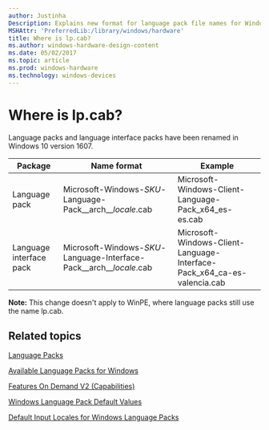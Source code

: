 ```yaml
---
author: Justinha
Description: Explains new format for language pack file names for Windows 10 version 1607
MSHAttr: 'PreferredLib:/library/windows/hardware'
title: Where is lp.cab?
ms.author: windows-hardware-design-content
ms.date: 05/02/2017
ms.topic: article
ms.prod: windows-hardware
ms.technology: windows-devices
---
```


# Where is lp.cab?

Language packs and language interface packs have been renamed in Windows 10 version 1607.

| Package | Name format | Example |
|---------|-------------|---------|
| Language pack | Microsoft-Windows-_SKU_-Language-Pack_\_arch_\__locale_.cab | Microsoft-Windows-Client-Language-Pack_x64_es-es.cab |
| Language interface pack | Microsoft-Windows-_SKU_-Language-Interface-Pack_\_arch_\__locale_.cab | Microsoft-Windows-Client-Language-Interface-Pack_x64_ca-es-valencia.cab |
**Note:** This change doesn't apply to WinPE, where language packs still use the name lp.cab.

## <span id="related_topics"></span>Related topics

[Language Packs](language-packs-and-windows-deployment.md)

[Available Language Packs for Windows](available-language-packs-for-windows.md)

[Features On Demand V2 (Capabilities)](features-on-demand-v2--capabilities.md)

[Windows Language Pack Default Values](windows-language-pack-default-values.md)

[Default Input Locales for Windows Language Packs](default-input-locales-for-windows-language-packs.md)
